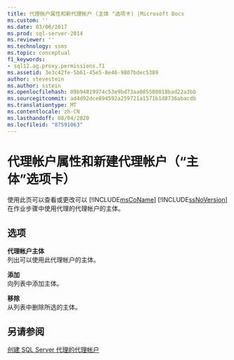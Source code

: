 ```yaml
---
title: 代理帐户属性和新代理帐户 (主体 "选项卡) |Microsoft Docs
ms.custom: ''
ms.date: 03/06/2017
ms.prod: sql-server-2014
ms.reviewer: ''
ms.technology: ssms
ms.topic: conceptual
f1_keywords:
- sql12.ag.proxy.permissions.f1
ms.assetid: 3e3c42fe-5b61-45e5-8e46-9807bdec5389
author: stevestein
ms.author: sstein
ms.openlocfilehash: 09b94819974c53e9bd73aa085580018bad22a3bb
ms.sourcegitcommit: ad4d92dce894592a259721a1571b1d8736abacdb
ms.translationtype: MT
ms.contentlocale: zh-CN
ms.lasthandoff: 08/04/2020
ms.locfileid: "87591063"
---
```

# <a name="proxy-account-properties-and-new-proxy-account-principals-tab"></a>代理帐户属性和新建代理帐户（“主体”选项卡）
  使用此页可以查看或更改可以 [!INCLUDE[msCoName](../../includes/msconame-md.md)] [!INCLUDE[ssNoVersion](../../includes/ssnoversion-md.md)] 在作业步骤中使用代理的代理帐户的主体。  
  
## <a name="options"></a>选项  
 **代理帐户主体**  
 列出可以使用此代理帐户的主体。  
  
 **添加**  
 向列表中添加主体。  
  
 **移除**  
 从列表中删除所选的主体。  
  
## <a name="see-also"></a>另请参阅  
 [创建 SQL Server 代理的代理帐户](create-a-sql-server-agent-proxy.md)  
  
  
